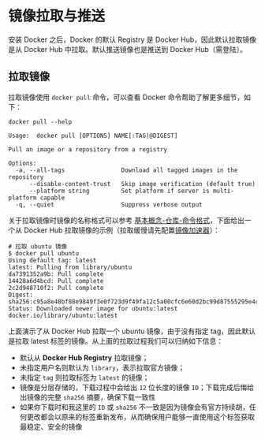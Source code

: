 # 镜像拉取与推送

安装 Docker 之后，Docker 的默认 Registry 是 Docker Hub，因此默认拉取镜像是从 Docker Hub 中拉取。默认推送镜像也是推送到 Docker Hub（需登陆）。

## 拉取镜像

拉取镜像使用 `docker pull` 命令，可以查看 Docker 命令帮助了解更多细节，如下：

```text
docker pull --help

Usage:	docker pull [OPTIONS] NAME[:TAG|@DIGEST]

Pull an image or a repository from a registry

Options:
  -a, --all-tags                Download all tagged images in the repository
      --disable-content-trust   Skip image verification (default true)
      --platform string         Set platform if server is multi-platform capable
  -q, --quiet                   Suppress verbose output
```

关于拉取镜像时镜像的名称格式可以参考 [基本概念-仓库-命令格式](../chapter-1-basic-concepts/repository.md#ming-ming-gui-fan)，下面给出一个从 Docker Hub 拉取镜像的示例（拉取缓慢请先配置[镜像加速器](../chapter-2-install-tutorial/mirror-accelerator.md)）：

```text
# 拉取 ubuntu 镜像
$ docker pull ubuntu
Using default tag: latest
latest: Pulling from library/ubuntu
da7391352a9b: Pull complete
14428a6d4bcd: Pull complete
2c2d948710f2: Pull complete
Digest: sha256:c95a8e48bf88e9849f3e0f723d9f49fa12c5a00cfc6e60d2bc99d87555295e4c
Status: Downloaded newer image for ubuntu:latest
docker.io/library/ubuntu:latest
```

上面演示了从 Docker Hub 拉取一个 ubuntu 镜像，由于没有指定 tag，因此默认是拉取 latest 标签的镜像。从上面的拉取过程我们可以归纳如下信息：

* 默认从 **Docker Hub Registry** 拉取镜像；
* 未指定用户名则默认为 `library`，表示拉取官方镜像；
* 未指定 `tag` 则拉取标签为 `latest` 的镜像；
* 镜像是分层存储的，下载过程中会给出 `12` 位长度的镜像 `ID`；下载完成后悔给出镜像的完整 `sha256` 摘要，确保下载一致性
* 如果你下载时和我这里的 `ID` 或 `sha256` 不一致是因为镜像会有官方持续胡，任何更改都会以原来的标签重新发布，从而确保用户能够一直使用这个标签获取最稳定、安全的镜像





